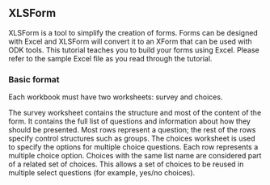 ## XLSForm

XLSForm is a tool to simplify the creation of forms. Forms can be designed with Excel and XLSForm will convert it to an XForm that can be used with ODK tools. This tutorial teaches you to build your forms using Excel. Please refer to the sample Excel file as you read through the tutorial.

### Basic format
Each workbook must have two worksheets: survey and choices.

The survey worksheet contains the structure and most of the content of the form. It contains the full list of questions and information about how they should be presented. Most rows represent a question; the rest of the rows specify control structures such as groups.
The choices worksheet is used to specify the options for multiple choice questions. Each row represents a multiple choice option. Choices with the same list name are considered part of a related set of choices. This allows a set of choices to be reused in multiple select questions (for example, yes/no choices).
